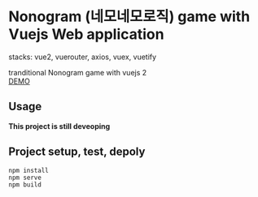 # Nonogram (네모네모로직) game with Vuejs Web application
stacks: vue2, vuerouter, axios, vuex, vuetify

tranditional Nonogram game with vuejs 2    
[DEMO](https://summerriversound.github.io/pre_intro/nemonemo)
## Usage

**This project is still deveoping**

## Project setup, test, depoly
```
npm install
npm serve
npm build
```

